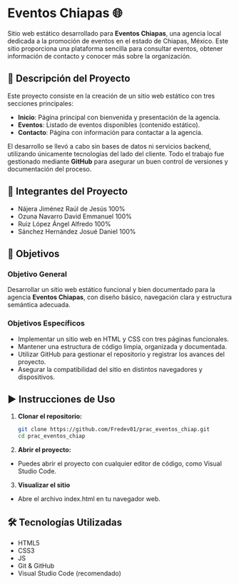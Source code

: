# Eventos Chiapas 🌐

Sitio web estático desarrollado para **Eventos Chiapas**, una agencia local dedicada a la promoción de eventos en el estado de Chiapas, México. Este sitio proporciona una plataforma sencilla para consultar eventos, obtener información de contacto y conocer más sobre la organización.

## 📝 Descripción del Proyecto

Este proyecto consiste en la creación de un sitio web estático con tres secciones principales:

- **Inicio**: Página principal con bienvenida y presentación de la agencia.
- **Eventos**: Listado de eventos disponibles (contenido estático).
- **Contacto**: Página con información para contactar a la agencia.

El desarrollo se llevó a cabo sin bases de datos ni servicios backend, utilizando únicamente tecnologías del lado del cliente. Todo el trabajo fue gestionado mediante **GitHub** para asegurar un buen control de versiones y documentación del proceso.

## 👥 Integrantes del Proyecto

- Nájera Jiménez Raúl de Jesús 100%
- Ozuna Navarro David Emmanuel 100%
- Ruiz López Ángel Alfredo 100%
- Sánchez Hernández Josué Daniel 100%

## 🎯 Objetivos

### Objetivo General

Desarrollar un sitio web estático funcional y bien documentado para la agencia **Eventos Chiapas**, con diseño básico, navegación clara y estructura semántica adecuada.

### Objetivos Específicos

- Implementar un sitio web en HTML y CSS con tres páginas funcionales.
- Mantener una estructura de código limpia, organizada y documentada.
- Utilizar GitHub para gestionar el repositorio y registrar los avances del proyecto.
- Asegurar la compatibilidad del sitio en distintos navegadores y dispositivos.

## ▶️ Instrucciones de Uso

1. **Clonar el repositorio:**

   ```bash
   git clone https://github.com/Fredev01/prac_eventos_chiap.git
   cd prac_eventos_chiap
   ```

2. **Abrir el proyecto:**

- Puedes abrir el proyecto con cualquier editor de código, como Visual Studio Code.

3. **Visualizar el sitio**

- Abre el archivo index.html en tu navegador web.

## 🛠️ Tecnologías Utilizadas

- HTML5
- CSS3
- JS
- Git & GitHub
- Visual Studio Code (recomendado)

